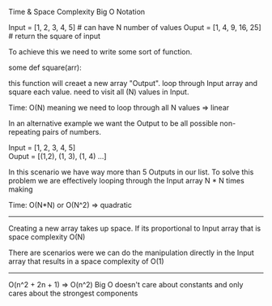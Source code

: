 Time & Space Complexity Big O Notation

Input = [1, 2, 3, 4, 5]    # can have N number of values
Ouput = [1, 4, 9, 16, 25]  # return the square of input

To achieve this we need to write some sort of function.

some def square(arr):

this function will creaet a new array "Output".
loop through Input array and square each value.
need to visit all (N) values in Input. 

Time: O(N) meaning we need to loop through all N values => linear

In an alternative example we want the Output to be all possible non-repeating pairs of numbers.

Input = [1, 2, 3, 4, 5]    
Ouput = [(1,2), (1, 3), (1, 4) ...]  

In this scenario we have way more than 5 Outputs in our list. 
To solve this problem we are effectively looping through the Input array N * N times making 

Time: O(N*N) or O(N^2) => quadratic

----

Creating a new array takes up space. If its proportional to Input array that is space complexity O(N)

There are scenarios were we can do the manipulation directly in the Input array that results in a space complexity of O(1)

----

O(n^2 + 2n + 1) => O(n^2)
Big O doesn't care about constants and only cares about the strongest components